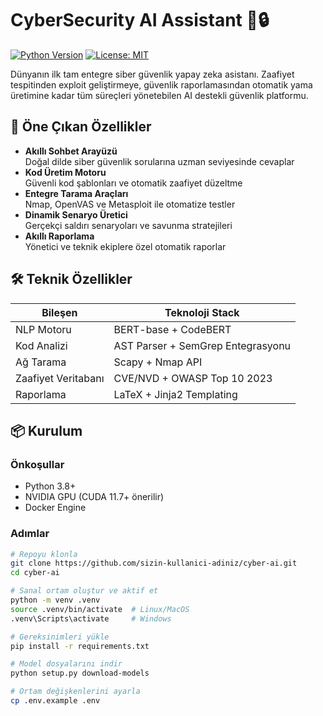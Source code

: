 # CyberSecurity AI Assistant 🤖🔒

[![Python Version](https://img.shields.io/badge/python-3.8%2B-blue)](https://www.python.org/)
[![License: MIT](https://img.shields.io/badge/License-MIT-yellow.svg)](https://opensource.org/licenses/MIT)

Dünyanın ilk tam entegre siber güvenlik yapay zeka asistanı. Zaafiyet tespitinden exploit geliştirmeye, güvenlik raporlamasından otomatik yama üretimine kadar tüm süreçleri yönetebilen AI destekli güvenlik platformu.

## 🌟 Öne Çıkan Özellikler

- **Akıllı Sohbet Arayüzü**  
  Doğal dilde siber güvenlik sorularına uzman seviyesinde cevaplar
- **Kod Üretim Motoru**  
  Güvenli kod şablonları ve otomatik zaafiyet düzeltme
- **Entegre Tarama Araçları**  
  Nmap, OpenVAS ve Metasploit ile otomatize testler
- **Dinamik Senaryo Üretici**  
  Gerçekçi saldırı senaryoları ve savunma stratejileri
- **Akıllı Raporlama**  
  Yönetici ve teknik ekiplere özel otomatik raporlar

## 🛠 Teknik Özellikler

| Bileşen              | Teknoloji Stack                     |
|----------------------|-------------------------------------|
| NLP Motoru           | BERT-base + CodeBERT                |
| Kod Analizi          | AST Parser + SemGrep Entegrasyonu   |
| Ağ Tarama            | Scapy + Nmap API                    |
| Zaafiyet Veritabanı  | CVE/NVD + OWASP Top 10 2023         |
| Raporlama            | LaTeX + Jinja2 Templating           |

## 📦 Kurulum

### Önkoşullar
- Python 3.8+
- NVIDIA GPU (CUDA 11.7+ önerilir)
- Docker Engine

### Adımlar
```bash
# Repoyu klonla
git clone https://github.com/sizin-kullanici-adiniz/cyber-ai.git
cd cyber-ai

# Sanal ortam oluştur ve aktif et
python -m venv .venv
source .venv/bin/activate  # Linux/MacOS
.venv\Scripts\activate     # Windows

# Gereksinimleri yükle
pip install -r requirements.txt

# Model dosyalarını indir
python setup.py download-models

# Ortam değişkenlerini ayarla
cp .env.example .env



